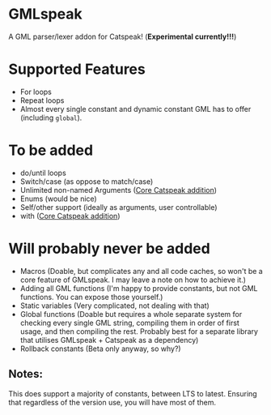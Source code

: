 # GMLspeak
 A GML parser/lexer addon for Catspeak! (**Experimental currently!!!**)

# Supported Features
- For loops
- Repeat loops
- Almost every single constant and dynamic constant GML has to offer (including `global`).

# To be added
- do/until loops
- Switch/case (as oppose to match/case)
- Unlimited non-named Arguments ([Core Catspeak addition](https://github.com/katsaii/catspeak-lang/issues/52))
- Enums (would be nice)
- Self/other support (ideally as arguments, user controllable)
- with ([Core Catspeak addition](https://github.com/katsaii/catspeak-lang/issues/22))

# Will probably never be added
- Macros (Doable, but complicates any and all code caches, so won't be a core feature of GMLspeak. I may leave a note on how to achieve it.)
- Adding all GML functions (I'm happy to provide constants, but not GML functions. You can expose those yourself.)
- Static variables (Very complicated, not dealing with that)
- Global functions (Doable but requires a whole separate system for checking every single GML string, compiling them in order of first usage, and then compiling the rest. Probably best for a separate library that utilises GMLspeak + Catspeak as a dependency)
- Rollback constants (Beta only anyway, so why?)

## Notes:
This does support a majority of constants, between LTS to latest. Ensuring that regardless of the version use, you will have most of them.
